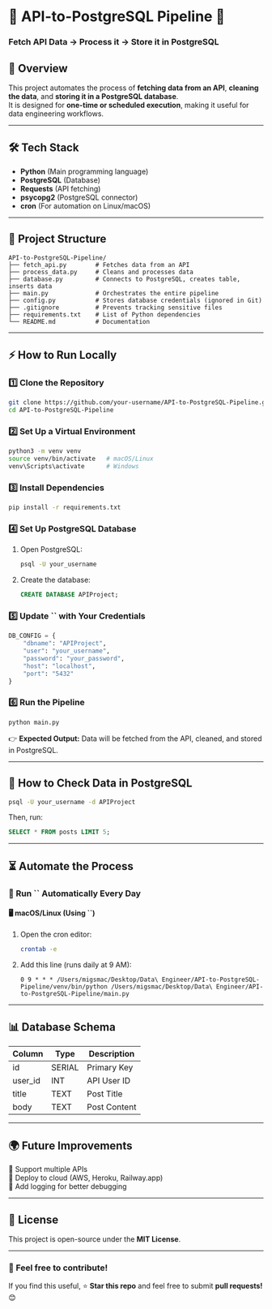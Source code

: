 # 📱 API-to-PostgreSQL Pipeline 🚀

### **Fetch API Data → Process it → Store it in PostgreSQL**

## **📌 Overview**

This project automates the process of **fetching data from an API**, **cleaning the data**, and **storing it in a PostgreSQL database**.\
It is designed for **one-time or scheduled execution**, making it useful for data engineering workflows.

---

## **🛠️ Tech Stack**

- **Python** (Main programming language)
- **PostgreSQL** (Database)
- **Requests** (API fetching)
- **psycopg2** (PostgreSQL connector)
- **cron** (For automation on Linux/macOS)

---

## **📂 Project Structure**

```
API-to-PostgreSQL-Pipeline/
├── fetch_api.py        # Fetches data from an API
├── process_data.py     # Cleans and processes data
├── database.py         # Connects to PostgreSQL, creates table, inserts data
├── main.py             # Orchestrates the entire pipeline
├── config.py           # Stores database credentials (ignored in Git)
├── .gitignore          # Prevents tracking sensitive files
├── requirements.txt    # List of Python dependencies
└── README.md           # Documentation
```

---

## **⚡ How to Run Locally**

### **1️⃣ Clone the Repository**

```bash
git clone https://github.com/your-username/API-to-PostgreSQL-Pipeline.git
cd API-to-PostgreSQL-Pipeline
```

### **2️⃣ Set Up a Virtual Environment**

```bash
python3 -m venv venv
source venv/bin/activate   # macOS/Linux
venv\Scripts\activate      # Windows
```

### **3️⃣ Install Dependencies**

```bash
pip install -r requirements.txt
```

### **4️⃣ Set Up PostgreSQL Database**

1. Open PostgreSQL:
   ```bash
   psql -U your_username
   ```
2. Create the database:
   ```sql
   CREATE DATABASE APIProject;
   ```

### **5️⃣ Update **``** with Your Credentials**

```python
DB_CONFIG = {
    "dbname": "APIProject",
    "user": "your_username",
    "password": "your_password",
    "host": "localhost",
    "port": "5432"
}
```

### **6️⃣ Run the Pipeline**

```bash
python main.py
```

👉 **Expected Output:** Data will be fetched from the API, cleaned, and stored in PostgreSQL.

---

## **🔦 How to Check Data in PostgreSQL**

```bash
psql -U your_username -d APIProject
```

Then, run:

```sql
SELECT * FROM posts LIMIT 5;
```

---

## **⏳ Automate the Process**

### **🔄 Run **``** Automatically Every Day**

#### **🖥️ macOS/Linux (Using **``**)**

1. Open the cron editor:
   ```bash
   crontab -e
   ```
2. Add this line (runs daily at 9 AM):
   ```
   0 9 * * * /Users/migsmac/Desktop/Data\ Engineer/API-to-PostgreSQL-Pipeline/venv/bin/python /Users/migsmac/Desktop/Data\ Engineer/API-to-PostgreSQL-Pipeline/main.py
   ```

---

## **📊 Database Schema**

| Column   | Type   | Description  |
| -------- | ------ | ------------ |
| id       | SERIAL | Primary Key  |
| user\_id | INT    | API User ID  |
| title    | TEXT   | Post Title   |
| body     | TEXT   | Post Content |

---

## **🌍 Future Improvements**

🔹 Support multiple APIs\
🔹 Deploy to cloud (AWS, Heroku, Railway.app)\
🔹 Add logging for better debugging

---

## **📝 License**

This project is open-source under the **MIT License**.

---

### **🚀 Feel free to contribute!**

If you find this useful, ⭐ **Star this repo** and feel free to submit **pull requests!** 😊

